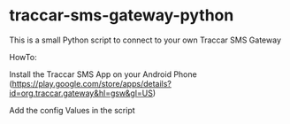 # traccar-sms-gateway-python
This is a small Python script to connect to your own Traccar SMS Gateway

HowTo:

Install the Traccar SMS App on your Android Phone
(https://play.google.com/store/apps/details?id=org.traccar.gateway&hl=gsw&gl=US)

Add the config Values in the script
